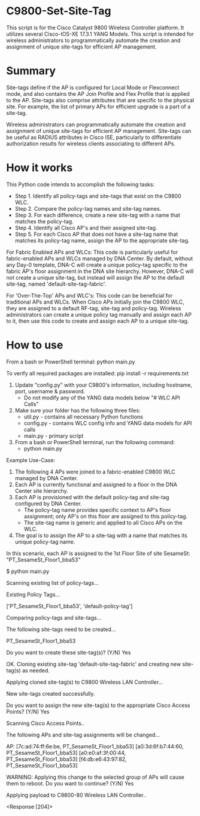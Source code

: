 # C9800-Set-Site-Tag
This script is for the Cisco Catalyst 9800 Wireless Controller platform.
It utilizes several Cisco-IOS-XE 17.3.1 YANG Models.
This script is intended for wireless administrators to programmatically automate the creation and assignment of unique site-tags for efficient AP management. 

# Summary
Site-tags define if the AP is configured for Local Mode or Flexconnect mode, and also contains the AP Join Profile and Flex Profile that is applied to the AP.
Site-tags also comprise attributes that are specific to the physical site. For example, the list of primary APs for efficient upgrade is a part of a site-tag.

Wireless administrators can programmatically automate the creation and assignment of unique site-tags for efficient AP management. 
Site-tags can be useful as RADIUS attributes in Cisco ISE, particularly to differentiate authorization results for wireless clients associating to different APs.

# How it works
This Python code intends to accomplish the following tasks:
- Step 1. Identify all policy-tags and site-tags that exist on the C9800 WLC.
- Step 2. Compare the policy-tag names and site-tag names.
- Step 3. For each difference, create a new site-tag with a name that matches the policy-tag.
- Step 4. Identify all Cisco AP's and their assigned site-tag.
- Step 5. For each Cisco AP that does not have a site-tag name that matches its policy-tag name, assign the AP to the appropriate site-tag. 

For Fabric Enabled APs and WLCs:
This code is particularly useful for fabric-enabled APs and WLCs managed by DNA Center. 
By default, without any Day-0 template, DNA-C will create a unique policy-tag specific to the fabric AP's floor assignment in the DNA site hierarchy. However, DNA-C will not create a unique site-tag, but instead
will assign the AP to the default site-tag, named 'default-site-tag-fabric'.

For 'Over-The-Top' APs and WLC's:
This code can be beneficial for traditional APs and WLCs.
When Cisco APs initially join the C9800 WLC, they are assigned to a default RF-tag, site-tag and policy-tag. 
Wireless administrators can create a unique policy tag manually and assign each AP to it, then use this code to create and assign each AP to a unique site-tag.

# How to use
From a bash or PowerShell terminal:
python main.py

To verify all required packages are installed:
pip install -r requirements.txt

1. Update "config.py" with your C9800's information, including hostname, port, username & password.
    - Do not modify any of the YANG data models below "# WLC API Calls"   
2. Make sure your folder has the following three files:
    - util.py - contains all necessary Python functions
    - config.py - contains WLC config info and YANG data models for API calls
    - main.py - primary script
3. From a bash or PowerShell terminal, run the following command:
    - python main.py

Example Use-Case:
1. The following 4 APs were joined to a fabric-enabled C9800 WLC managed by DNA Center.
2. Each AP is currently functional and assigned to a floor in the DNA Center site hierarchy. 
3. Each AP is provisioned with the default policy-tag and site-tag configured by DNA Center.
    - The policy-tag name provides specific context to AP's floor assignment; only AP's on this floor are assigned to this policy-tag.
    - The site-tag name is generic and applied to all Cisco APs on the WLC.
4. The goal is to assign the AP to a site-tag with a name that matches its unique policy-tag name.

In this scenario, each AP is assigned to the 1st Floor Site of site SesameSt: "PT_SesameSt_Floor1_bba53"

$ python main.py 

Scanning existing list of policy-tags...

Existing Policy Tags...

['PT_SesameSt_Floor1_bba53', 'default-policy-tag']

Comparing policy-tags and site-tags...

The following site-tags need to be created...

PT_SesameSt_Floor1_bba53

Do you want to create these site-tag(s)? (Y/N) Yes

OK. Cloning existing site-tag 'default-site-tag-fabric' and creating new site-tag(s) as needed.

Applying cloned site-tag(s) to C9800 Wireless LAN Controller...

New site-tags created successfully.

Do you want to assign the new site-tag(s) to the appropriate Cisco Access Points? (Y/N) Yes

Scanning Cisco Access Points..

The following APs and site-tag assignments will be changed...

AP: 
[7c:ad:74:ff:6e:be, PT_SesameSt_Floor1_bba53]
[a0:3d:6f:b7:44:60, PT_SesameSt_Floor1_bba53]
[a0:e0:af:3f:00:44, PT_SesameSt_Floor1_bba53]
[f4:db:e6:43:97:82, PT_SesameSt_Floor1_bba53]

WARNING: Applying this change to the selected group of APs will cause them to reboot. Do you want to continue? (Y/N) Yes

Applying payload to C9800-80 Wireless LAN Controller..

<Response [204]>